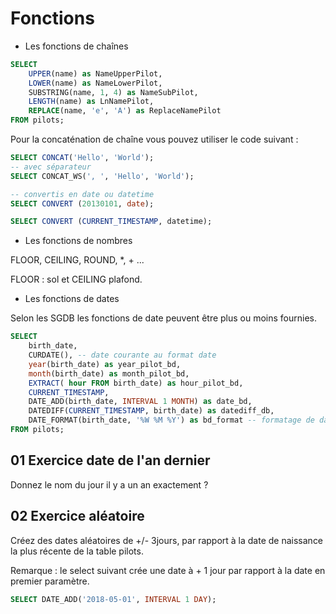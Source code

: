# Fonctions

- Les fonctions de chaînes 

```sql
SELECT 
    UPPER(name) as NameUpperPilot,
    LOWER(name) as NameLowerPilot,
    SUBSTRING(name, 1, 4) as NameSubPilot,
    LENGTH(name) as LnNamePilot,
    REPLACE(name, 'e', 'A') as ReplaceNamePilot
FROM pilots;
```

Pour la concaténation de chaîne vous pouvez utiliser le code suivant :

```sql
SELECT CONCAT('Hello', 'World');
-- avec séparateur
SELECT CONCAT_WS(', ', 'Hello', 'World');

-- convertis en date ou datetime
SELECT CONVERT (20130101, date);

SELECT CONVERT (CURRENT_TIMESTAMP, datetime);
```

- Les fonctions de nombres

FLOOR, CEILING, ROUND, *, + ... 

FLOOR : sol et CEILING plafond.

- Les fonctions de dates

Selon les SGDB les fonctions de date peuvent être plus ou moins fournies.

```sql
SELECT 
    birth_date,
    CURDATE(), -- date courante au format date
    year(birth_date) as year_pilot_bd,
    month(birth_date) as month_pilot_bd,
    EXTRACT( hour FROM birth_date) as hour_pilot_bd,
    CURRENT_TIMESTAMP,
    DATE_ADD(birth_date, INTERVAL 1 MONTH) as date_bd,
    DATEDIFF(CURRENT_TIMESTAMP, birth_date) as datediff_db,
    DATE_FORMAT(birth_date, '%W %M %Y') as bd_format -- formatage de date ISO diffère selon les SGBD
FROM pilots;
```

## 01 Exercice date de l'an dernier

Donnez le nom du jour il y a un an exactement ?

## 02 Exercice aléatoire

Créez des dates aléatoires de +/- 3jours, par rapport à la date de naissance la plus récente de la table pilots.

Remarque : le select suivant crée une date à + 1 jour par rapport à la date en premier paramètre.

```sql
SELECT DATE_ADD('2018-05-01', INTERVAL 1 DAY);
```